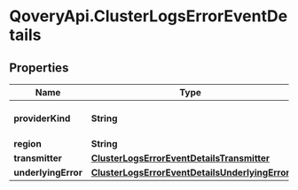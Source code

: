 # QoveryApi.ClusterLogsErrorEventDetails

## Properties

Name | Type | Description | Notes
------------ | ------------- | ------------- | -------------
**providerKind** | **String** | cloud provider used | [optional] 
**region** | **String** |  | [optional] 
**transmitter** | [**ClusterLogsErrorEventDetailsTransmitter**](ClusterLogsErrorEventDetailsTransmitter.md) |  | [optional] 
**underlyingError** | [**ClusterLogsErrorEventDetailsUnderlyingError**](ClusterLogsErrorEventDetailsUnderlyingError.md) |  | [optional] 


